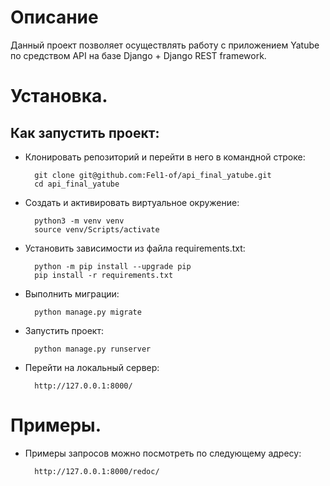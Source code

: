 # Описание

Данный проект позволяет осуществлять работу с приложением Yatube
по средством API на базе Django + Django REST framework.

# Установка.

## Как запустить проект:

* Клонировать репозиторий и перейти в него в командной строке:

        git clone git@github.com:Fel1-of/api_final_yatube.git
        cd api_final_yatube

* Cоздать и активировать виртуальное окружение:

        python3 -m venv venv
        source venv/Scripts/activate

* Установить зависимости из файла requirements.txt:

        python -m pip install --upgrade pip
        pip install -r requirements.txt

* Выполнить миграции:

        python manage.py migrate
        
* Запустить проект:

        python manage.py runserver

* Перейти на локальный сервер:

        http://127.0.0.1:8000/

# Примеры.

* Примеры запросов можно посмотреть по следующему адресу:

        http://127.0.0.1:8000/redoc/
